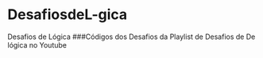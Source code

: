 # DesafiosdeL-gica
Desafios de Lógica
###Códigos dos Desafios da Playlist de Desafios de De lógica no Youtube
